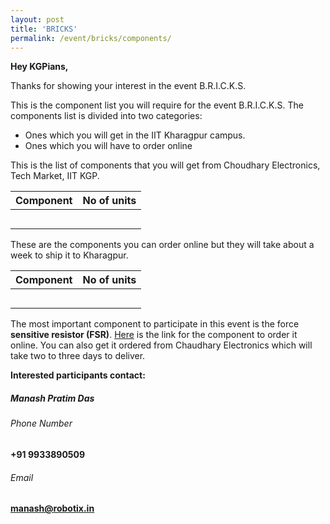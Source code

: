 ```yaml
---
layout: post
title: 'BRICKS'
permalink: /event/bricks/components/
---
```


**Hey KGPians,**

Thanks for showing your interest in the event B.R.I.C.K.S. 

This is the component list you will require for the event B.R.I.C.K.S. The
components list is divided into two categories: 

 * Ones which you will get in the IIT Kharagpur campus.
 * Ones which you will have to order online

This is the list of components that you will get from Choudhary
Electronics, Tech Market, IIT KGP.

| Component   | No of units   |
| ----------- | ------------- |
|             |               |
|             |               |
|             |               |
|             |               |
|             |               |

These are the components you can order online but they will take about a
week to ship it to Kharagpur.

| Component   | No of units   |
| ----------- | ------------- |
|             |               |
|             |               |
|             |               |
|             |               |
|             |               |

The most important component to participate in this event is the force
**sensitive resistor (FSR)**. [Here]() is the link for the component to order
it online. You can also get it ordered from Chaudhary Electronics which
will take two to three days to deliver.

**Interested participants contact:**

##### Manash Pratim Das

###### Phone Number
**+91 9933890509**

###### Email
[**manash@robotix.in**](mailto:manash@robotix.in)
